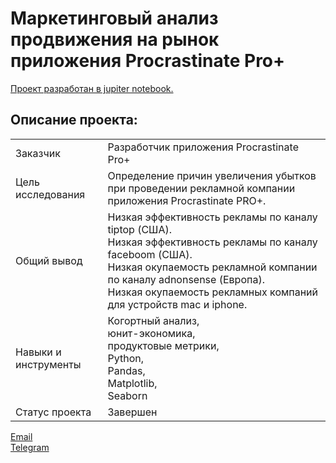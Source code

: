 # Маркетинговый анализ продвижения на рынок приложения Procrastinate Pro+

[Проект разработан в jupiter notebook.](https://github.com/data-analyst-mr/analytical_projects/blob/main/projects/procrastinatepro/procrastinate_pro.ipynb)<br/>

## Описание проекта:
|   |  |
|---------------|-------------------|
|Заказчик | Разработчик приложения Procrastinate Pro+|
|Цель исследования| Определение причин увеличения убытков при проведении рекламной компании приложения Procrastinate PRO+.|
|Общий вывод|Низкая эффективность рекламы по каналу tiptop (США).<br/>Низкая эффективность рекламы по каналу faceboom (США).<br/>Низкая окупаемость рекламной компании по каналу adnonsense (Европа).<br/>Низкая окупаемость рекламных компаний для устройств mac и iphone.|
|Навыки и инструменты|Когортный анализ,<br/>юнит-экономика,<br/>продуктовые метрики,<br/>Python,<br/>Pandas,<br/>Matplotlib,<br/>Seaborn|
|Статус проекта| Завершен|


[Email](mailto:mikhail-shestakov-2022@bk.ru)<br/>
[Telegram](https://t.me/mshestakov1)
